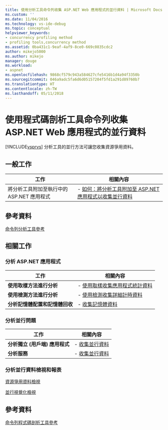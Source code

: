 ```yaml
---
title: 使用分析工具命令列收集 ASP.NET Web 應用程式的並行資料 | Microsoft Docs
ms.custom: ''
ms.date: 11/04/2016
ms.technology: vs-ide-debug
ms.topic: conceptual
helpviewer_keywords:
- concurrency profiling method
- profiling tools,concurrency method
ms.assetid: 0ba431c1-9eaf-4af9-8ce0-669c0835cdc2
author: mikejo5000
ms.author: mikejo
manager: douge
ms.workload:
- aspnet
ms.openlocfilehash: 9868cf579c943a584627cfe5416b1d4a94f3350b
ms.sourcegitcommit: 046a9adc5fa6d6d05157204f5fd1a291d89760b7
ms.translationtype: HT
ms.contentlocale: zh-TW
ms.lasthandoff: 05/11/2018
---
```

# <a name="collecting-concurrency-data-for-an-aspnet-web-application-using-the-profiler-command-line"></a>使用程式碼剖析工具命令列收集 ASP.NET Web 應用程式的並行資料
[!INCLUDE[vsprvs](../code-quality/includes/vsprvs_md.md)] 分析工具的並行方法可讓您收集資源爭用資料。  
  
## <a name="common-tasks"></a>一般工作  
  
|工作|相關內容|  
|----------|---------------------|  
|將分析工具附加至執行中的 ASP.NET 應用程式|-   [如何：將分析工具附加至 ASP.NET 應用程式以收集並行資料](../profiling/how-to-attach-the-profiler-to-an-aspnet-web-application-to-collect-concurrency-data-by-using-the-command-line.md)|  
  
## <a name="reference"></a>參考資料  
 [命令列分析工具參考](../profiling/command-line-profiling-tools-reference.md)  
  
## <a name="related-tasks"></a>相關工作  
  
### <a name="profiling-aspnet-applications"></a>分析 ASP.NET 應用程式  
  
|工作|相關內容|  
|----------|---------------------|  
|**使用取樣方法進行分析**|-   [使用取樣收集應用程式統計資料](../profiling/collecting-application-statistics-for-aspnet-using-the-profiler-sampling-method.md)|  
|**使用檢測方法進行分析**|-   [使用檢測收集詳細計時資料](../profiling/collecting-detailed-timing-data-aspnet-profiler-instrumentation-method.md)|  
|**分析記憶體配置和記憶體回收**|-   [收集記憶體資料](../profiling/collecting-memory-data-from-an-aspnet-web-application.md)|  
  
### <a name="profiling-concurrency-issues"></a>分析並行問題  
  
|工作|相關內容|  
|----------|---------------------|  
|**分析獨立 (用戶端) 應用程式**|-   [收集並行資料](../profiling/collecting-concurrency-data-for-stand-alone-applications.md)|  
|**分析服務**|-   [收集並行資料](../profiling/collecting-concurrency-data-for-a-service-by-using-the-profiler-command-line.md)|  
  
### <a name="analyzing-concurrency-data-views-and-reports"></a>分析並行資料檢視和報表  
 [資源爭用資料檢視](../profiling/resource-contention-data-views.md)  
  
 [並行視覺化檢視](../profiling/concurrency-visualizer.md)  
  
## <a name="reference"></a>參考資料  
 [命令列程式碼剖析工具參考](../profiling/command-line-profiling-tools-reference.md)